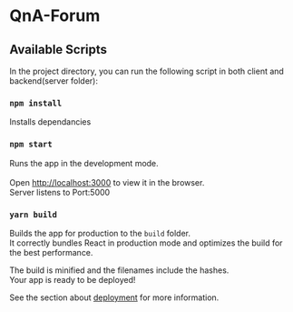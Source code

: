 # QnA-Forum
## Available Scripts

In the project directory, you can run the following script in both client and backend(server folder):

### `npm install`

Installs dependancies

### `npm start`

Runs the app in the development mode.<br /><br/>
Open [http://localhost:3000](http://localhost:3000) to view it in the browser.<br/>
Server listens to Port:5000<br/>

### `yarn build`

Builds the app for production to the `build` folder.<br />
It correctly bundles React in production mode and optimizes the build for the best performance.

The build is minified and the filenames include the hashes.<br />
Your app is ready to be deployed!

See the section about [deployment](https://facebook.github.io/create-react-app/docs/deployment) for more information.

